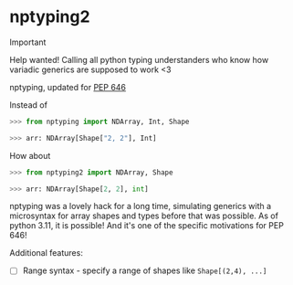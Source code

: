 # nptyping2

> [!IMPORTANT]
> Help wanted! Calling all python typing understanders who know how variadic generics are supposed to work <3

nptyping, updated for [PEP 646](https://peps.python.org/pep-0646/)

Instead of 

```python
>>> from nptyping import NDArray, Int, Shape

>>> arr: NDArray[Shape["2, 2"], Int]
```

How about

```python
>>> from nptyping2 import NDArray, Shape

>>> arr: NDArray[Shape[2, 2], int]
```

nptyping was a lovely hack for a long time, simulating generics with a microsyntax
for array shapes and types before that was possible. As of python 3.11, it is possible!
And it's one of the specific motivations for PEP 646!

Additional features:
- [ ] Range syntax - specify a range of shapes like `Shape[(2,4), ...]`
